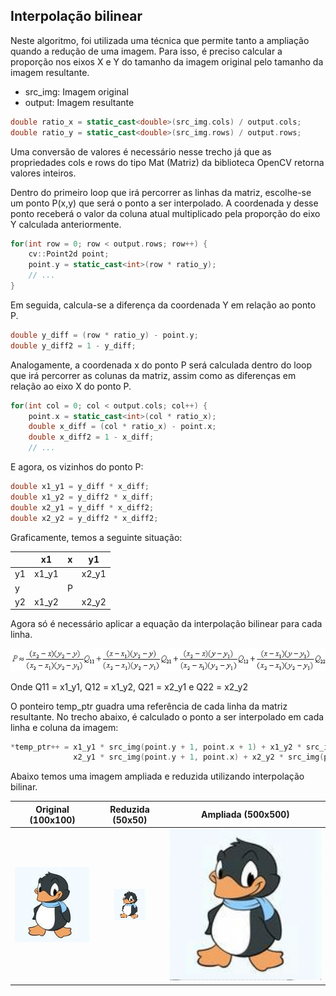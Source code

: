 Interpolação bilinear
---------------------

Neste algoritmo, foi utilizada uma técnica que permite tanto a ampliação quando a redução de uma imagem. Para isso, é preciso 
calcular a proporção nos eixos X e Y do tamanho da imagem original pelo tamanho da imagem resultante.

- src_img: Imagem original
- output: Imagem resultante
```c++
double ratio_x = static_cast<double>(src_img.cols) / output.cols;
double ratio_y = static_cast<double>(src_img.rows) / output.rows;
```

Uma conversão de valores é necessário nesse trecho já que as propriedades cols e rows do tipo Mat (Matriz) da biblioteca 
OpenCV retorna valores inteiros.

Dentro do primeiro loop que irá percorrer as linhas da matriz, escolhe-se um ponto P(x,y) que será o ponto a ser interpolado. 
A coordenada y desse ponto receberá o valor da coluna atual multiplicado pela proporção do eixo Y calculada anteriormente.
```c++
for(int row = 0; row < output.rows; row++) {
    cv::Point2d point;
    point.y = static_cast<int>(row * ratio_y);
    // ...
}
```
Em seguida, calcula-se a diferença da coordenada Y em relação ao ponto P.
```c++
double y_diff = (row * ratio_y) - point.y;
double y_diff2 = 1 - y_diff;
```

Analogamente, a coordenada x do ponto P será calculada dentro do loop que irá percorrer as colunas da matriz, assim 
como as diferenças em relação ao eixo X do ponto P.
```c++
for(int col = 0; col < output.cols; col++) {
    point.x = static_cast<int>(col * ratio_x);
    double x_diff = (col * ratio_x) - point.x;
    double x_diff2 = 1 - x_diff;
    // ...
```
E agora, os vizinhos do ponto P:
```c++
double x1_y1 = y_diff * x_diff;
double x1_y2 = y_diff2 * x_diff;
double x2_y1 = y_diff * x_diff2;
double x2_y2 = y_diff2 * x_diff2;
```
Graficamente, temos a seguinte situação:

|    |   x1  | x |  y1   |
| --- | ----- | --- | ----- |
| y1 | x1_y1 |   | x2_y1 |
|  y |       | P |       |
| y2 | x1_y2 |   | x2_y2 |  

Agora só é necessário aplicar a equação da interpolação bilinear para cada linha.

![](https://raw.githubusercontent.com/herodrigues/cvip/master/img/bilinear_interpolation_equation.png)

Onde Q11 = x1_y1, Q12 = x1_y2, Q21 = x2_y1 e Q22 = x2_y2

O ponteiro temp_ptr guadra uma referência de cada linha da matriz resultante. No trecho abaixo, é calculado o ponto
a ser interpolado em cada linha e coluna da imagem:
```c++
*temp_ptr++ = x1_y1 * src_img(point.y + 1, point.x + 1) + x1_y2 * src_img(point.y, point.x + 1) +
              x2_y1 * src_img(point.y + 1, point.x) + x2_y2 * src_img(point.y, point.x);
```              

Abaixo temos uma imagem ampliada e reduzida utilizando interpolação bilinar.

|  Original (100x100)  |  Reduzida (50x50)  | Ampliada (500x500) |
| :---: | :-----: | :---: |
| ![](https://raw.githubusercontent.com/herodrigues/cvip/master/img/tux.jpg) |  ![](https://raw.githubusercontent.com/herodrigues/cvip/master/img/tux-bilinear-50.jpg) | ![](https://raw.githubusercontent.com/herodrigues/cvip/master/img/tux-bilinear-500.jpg)  |
